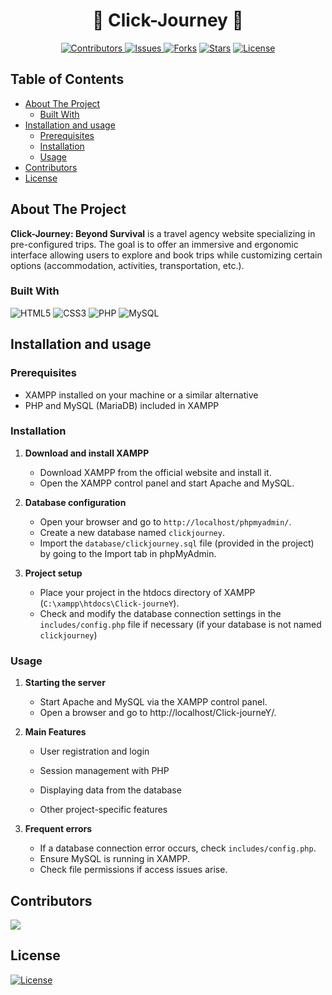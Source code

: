﻿

<h1 align="center"> 
🔲 Click-Journey 🔳
</h1>
</p>
<p align="center"> 
  <a href="https://github.com/deltahmed/Click-Journey">
    <img src="https://img.shields.io/github/contributors/deltahmed/Click-Journey.svg?style=for-the-badge" alt="Contributors" /> </a>
  <a href="https://github.com/deltahmed/Click-Journey">
    <img alt="Issues" src="https://img.shields.io/github/issues/deltahmed/Click-Journey?style=for-the-badge">
    </a>
  <a href="https://github.com/deltahmed/Click-Journey">
    <img alt="Forks" src="https://img.shields.io/github/forks/deltahmed/Click-Journey.svg?style=for-the-badge"></a>
  <a href="https://github.com/deltahmed/Click-Journey">
    <img alt="Stars" src="https://img.shields.io/github/stars/deltahmed/Click-Journey.svg?style=for-the-badge"></a>
  <a href="https://raw.githubusercontent.com/deltahmed/Click-Journey/master/LICENSE">
    <img src="https://img.shields.io/badge/License-MIT-blue?style=for-the-badge" alt="License" /> </a>
</p>


## Table of Contents

* [About The Project](#about-the-project)
  * [Built With](#built-with)
* [Installation and usage](#installation-and-usage)
  * [Prerequisites](#prerequisites)
  * [Installation](#installation-and-usage)
  * [Usage](#usage)
* [Contributors](#contributors)
* [License](#license)

## About The Project

**Click-Journey: Beyond Survival** is a travel agency website specializing in pre-configured trips. The goal is to offer an immersive and ergonomic interface allowing users to explore and book trips while customizing certain options (accommodation, activities, transportation, etc.).

### Built With

![HTML5](https://img.shields.io/badge/-HTML5-05122A?style=for-the-badge&logo=html5)
![CSS3](https://img.shields.io/badge/-CSS3-05122A?style=for-the-badge&logo=css3)
![PHP](https://img.shields.io/badge/-PHP-05122A?style=for-the-badge&logo=php)
![MySQL](https://img.shields.io/badge/-MySQL-05122A?style=for-the-badge&logo=mysql)


## Installation and usage

### Prerequisites
+ XAMPP installed on your machine or a similar alternative
+ PHP and MySQL (MariaDB) included in XAMPP

### Installation

1. **Download and install XAMPP**
    + Download XAMPP from the official website and install it.
    + Open the XAMPP control panel and start Apache and MySQL.

2. **Database configuration**
    + Open your browser and go to `http://localhost/phpmyadmin/`.
    + Create a new database named `clickjourney`.
    + Import the `database/clickjourney.sql` file (provided in the project) by going to the Import tab in phpMyAdmin.

3. **Project setup**
    + Place your project in the htdocs directory of XAMPP  (`C:\xampp\htdocs\Click-journeY`).
    + Check and modify the database connection settings in the `includes/config.php` file if necessary (if your database is not named `clickjourney`)

### Usage
1. **Starting the server**
    + Start Apache and MySQL via the XAMPP control panel.
    + Open a browser and go to http://localhost/Click-journeY/.

2. **Main Features**

    + User registration and login

    + Session management with PHP

    + Displaying data from the database

    + Other project-specific features

3.  **Frequent errors**
    + If a database connection error occurs, check `includes/config.php`.
    + Ensure MySQL is running in XAMPP.
    + Check file permissions if access issues arise.


## Contributors

<a href="https://github.com/deltahmed/Click-journeY/graphs/contributors">
  <img src="https://contrib.rocks/image?repo=deltahmed/Click-journeY" />
</a>


## License

[![License](https://img.shields.io/badge/License-MIT-blue?style=for-the-badge)](https://raw.githubusercontent.com/deltahmed/Click-Journey/master/LICENSE)


